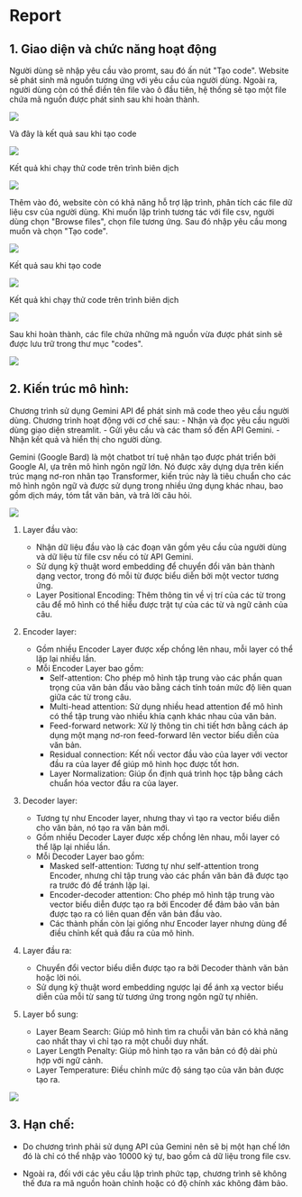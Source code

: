 # Report
## 1. Giao diện và chức năng hoạt động

Người dùng sẽ nhập yêu cầu vào promt, sau đó ấn nút "Tạo code". Website sẽ phát sinh mã nguồn tương ứng với yêu cầu của người dùng. Ngoài ra, người dùng còn có thể điền tên file vào ô đầu tiên, hệ thống sẽ tạo một file chứa mã nguồn được phát sinh sau khi hoàn thành.

![](./code_generator/image-4.png)

Và đây là kết quả sau khi tạo code

![](./code_generator/image-3.png)

Kết quả khi chạy thử code trên trình biên dịch

![](./code_generator/image-5.png)

Thêm vào đó, website còn có khả năng hỗ trợ lập trình, phân tích các file dữ liệu csv của người dùng. Khi muốn lập trình tương tác với file csv, người dùng chọn "Browse files", chọn file tương ứng. Sau đó nhập yêu cầu mong muốn và chọn "Tạo code".

![](./code_generator/image-6.png)

Kết quả sau khi tạo code

![](./code_generator/image-7.png)
    
Kết quả khi chạy thử code trên trình biên dịch

![](./code_generator/image-8.png)
    
Sau khi hoàn thành, các file chứa những mã nguồn vừa được phát sinh sẽ được lưu trữ trong thư mục "codes".

![](./code_generator/image-10.png)
## 2. Kiến trúc mô hình:
Chương trình sử dụng Gemini API để phát sinh mã code theo yêu cầu người dùng. Chương trình hoạt động với cơ chế sau: 
        - Nhận và đọc yêu cầu người dùng giao diện streamlit.
        - Gửi yêu cầu và các tham số đến API Gemini.
        - Nhận kết quả và hiển thị cho người dùng.

Gemini (Google Bard) là một chatbot trí tuệ nhân tạo được phát triển bởi Google AI, ựa trên mô hình ngôn ngữ lớn. Nó được xây dựng dựa trên kiến trúc mạng nơ-ron nhân tạo Transformer, kiến trúc này là tiêu chuẩn cho các mô hình ngôn ngữ và được sử dụng trong nhiều ứng dụng khác nhau, bao gồm dịch máy, tóm tắt văn bản, và trả lời câu hỏi.

![](./code_generator/archi.png)

1. Layer đầu vào:
    - Nhận dữ liệu đầu vào là các đoạn văn gồm yêu cầu của người dùng và dữ liệu từ file csv nếu có từ API Gemini.
    - Sử dụng kỹ thuật word embedding để chuyển đổi văn bản thành dạng vector, trong đó mỗi từ được biểu diễn bởi một vector tương ứng.
    - Layer Positional Encoding: Thêm thông tin về vị trí của các từ trong câu để mô hình có thể hiểu được trật tự của các từ và ngữ cảnh của câu.

2. Encoder layer:
    - Gồm nhiều Encoder Layer được xếp chồng lên nhau, mỗi layer có thể lặp lại nhiều lần.
    - Mỗi Encoder Layer bao gồm:
        - Self-attention: Cho phép mô hình tập trung vào các phần quan trọng của văn bản đầu vào bằng cách tính toán mức độ liên quan giữa các từ trong câu.
        - Multi-head attention: Sử dụng nhiều head attention để mô hình có thể tập trung vào nhiều khía cạnh khác nhau của văn bản.
        - Feed-forward network: Xử lý thông tin chi tiết hơn bằng cách áp dụng một mạng nơ-ron feed-forward lên vector biểu diễn của văn bản.
        - Residual connection: Kết nối vector đầu vào của layer với vector đầu ra của layer để giúp mô hình học được tốt hơn.
        - Layer Normalization: Giúp ổn định quá trình học tập bằng cách chuẩn hóa vector đầu ra của layer.
3. Decoder layer:
    - Tương tự như Encoder layer, nhưng thay vì tạo ra vector biểu diễn cho văn bản, nó tạo ra văn bản mới.
    - Gồm nhiều Decoder Layer được xếp chồng lên nhau, mỗi layer có thể lặp lại nhiều lần.
    - Mỗi Decoder Layer bao gồm:
        - Masked self-attention: Tương tự như self-attention trong Encoder, nhưng chỉ tập trung vào các phần văn bản đã được tạo ra trước đó để tránh lặp lại.
        - Encoder-decoder attention: Cho phép mô hình tập trung vào vector biểu diễn được tạo ra bởi Encoder để đảm bảo văn bản được tạo ra có liên quan đến văn bản đầu vào.
        - Các thành phần còn lại giống như Encoder layer nhưng dùng để điều chỉnh kết quả đầu ra của mô hình.
4. Layer đầu ra:
    - Chuyển đổi vector biểu diễn được tạo ra bởi Decoder thành văn bản hoặc lời nói.
    - Sử dụng kỹ thuật word embedding ngược lại để ánh xạ vector biểu diễn của mỗi từ sang từ tương ứng trong ngôn ngữ tự nhiên.
5. Layer bổ sung:
    - Layer Beam Search: Giúp mô hình tìm ra chuỗi văn bản có khả năng cao nhất thay vì chỉ tạo ra một chuỗi duy nhất.
    - Layer Length Penalty: Giúp mô hình tạo ra văn bản có độ dài phù hợp với ngữ cảnh.
    - Layer Temperature: Điều chỉnh mức độ sáng tạo của văn bản được tạo ra.

![](./code_generator/archi2.jfif)

## 3. Hạn chế:

- Do chương trình phải sử dụng API của Gemini nên sẽ bị một hạn chế lớn đó là chỉ có thể nhập vào 10000 ký tự, bao gồm cả dữ liệu trong file csv.

- Ngoài ra, đối với các yêu cầu lập trình phức tạp, chương trình sẽ không thế đưa ra mã nguồn hoàn chỉnh hoặc có độ chính xác không đảm bảo.